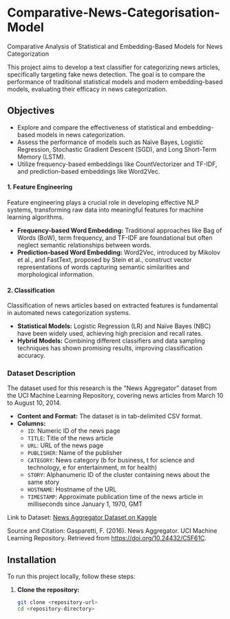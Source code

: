# Comparative-News-Categorisation-Model

Comparative Analysis of Statistical and Embedding-Based Models for News Categorization

This project aims to develop a text classifier for categorizing news articles, specifically targeting fake news detection. The goal is to compare the performance of traditional statistical models and modern embedding-based models, evaluating their efficacy in news categorization.

## Objectives
- Explore and compare the effectiveness of statistical and embedding-based models in news categorization.
- Assess the performance of models such as Naïve Bayes, Logistic Regression, Stochastic Gradient Descent (SGD), and Long Short-Term Memory (LSTM).
- Utilize frequency-based embeddings like CountVectorizer and TF-IDF, and prediction-based embeddings like Word2Vec.

#### 1. Feature Engineering
Feature engineering plays a crucial role in developing effective NLP systems, transforming raw data into meaningful features for machine learning algorithms.

- **Frequency-based Word Embedding:** Traditional approaches like Bag of Words (BoW), term frequency, and TF-IDF are foundational but often neglect semantic relationships between words.
- **Prediction-based Word Embedding:** Word2Vec, introduced by Mikolov et al., and FastText, proposed by Stein et al., construct vector representations of words capturing semantic similarities and morphological information.

#### 2. Classification
Classification of news articles based on extracted features is fundamental in automated news categorization systems.

- **Statistical Models:** Logistic Regression (LR) and Naïve Bayes (NBC) have been widely used, achieving high precision and recall rates.
- **Hybrid Models:** Combining different classifiers and data sampling techniques has shown promising results, improving classification accuracy.

### Dataset Description
The dataset used for this research is the "News Aggregator" dataset from the UCI Machine Learning Repository, covering news articles from March 10 to August 10, 2014.

- **Content and Format:** The dataset is in tab-delimited CSV format.
- **Columns:**
  - `ID`: Numeric ID of the news page
  - `TITLE`: Title of the news article
  - `URL`: URL of the news page
  - `PUBLISHER`: Name of the publisher
  - `CATEGORY`: News category (b for business, t for science and technology, e for entertainment, m for health)
  - `STORY`: Alphanumeric ID of the cluster containing news about the same story
  - `HOSTNAME`: Hostname of the URL
  - `TIMESTAMP`: Approximate publication time of the news article in milliseconds since January 1, 1970, GMT

Link to Dataset: [News Aggregator Dataset on Kaggle](https://www.kaggle.com/datasets/uciml/news-aggregator-dataset)

Source and Citation: Gasparetti, F. (2016). News Aggregator. UCI Machine Learning Repository. Retrieved from https://doi.org/10.24432/C5F61C.

## Installation
To run this project locally, follow these steps:

1. **Clone the repository:**
   ```sh
   git clone <repository-url>
   cd <repository-directory>
